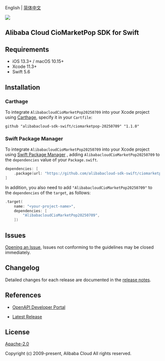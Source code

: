 English | [简体中文](README-CN.md)

![](https://aliyunsdk-pages.alicdn.com/icons/AlibabaCloud.svg)

## Alibaba Cloud CioMarketPop SDK for Swift

## Requirements

- iOS 13.3+ / macOS 10.15+
- Xcode 11.3+
- Swift 5.6

## Installation

### Carthage

To integrate `AlibabacloudCioMarketPop20250709` into your Xcode project using [Carthage](https://github.com/Carthage/Carthage), specify it in your `Cartfile`:

```ogdl
github "alibabacloud-sdk-swift/ciomarketpop-20250709" "1.1.0"
```

### Swift Package Manager

To integrate `AlibabacloudCioMarketPop20250709` into your Xcode project using [Swift Package Manager](https://swift.org/package-manager/) , adding `AlibabacloudCioMarketPop20250709` to the `dependencies` value of your `Package.swift`.

```swift
dependencies: [
    .package(url: "https://github.com/alibabacloud-sdk-swift/ciomarketpop-20250709.git", from: "1.1.0")
]
```

In addition, you also need to add `"AlibabacloudCioMarketPop20250709"` to the `dependencies` of the `target`, as follows:

```swift
.target(
    name: "<your-project-name>",
    dependencies: [
        "AlibabacloudCioMarketPop20250709",
    ])
```

## Issues

[Opening an Issue](https://github.com/alibabacloud-sdk-swift/ciomarketpop-20250709/issues/new), Issues not conforming to the guidelines may be closed immediately.

## Changelog

Detailed changes for each release are documented in the [release notes](./ChangeLog.txt).

## References

* [OpenAPI Developer Portal](https://next.api.alibabacloud.com/home)
- [Latest Release](https://github.com/alibabacloud-sdk-swift/ciomarketpop-20250709)

## License

[Apache-2.0](http://www.apache.org/licenses/LICENSE-2.0)

Copyright (c) 2009-present, Alibaba Cloud All rights reserved.
